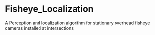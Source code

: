 # Fisheye_Localization
A Perception and localization algorithm for stationary overhead fisheye cameras installed at intersections
